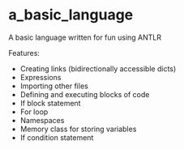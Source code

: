 # a_basic_language
A basic language written for fun using ANTLR

Features:
* Creating links (bidirectionally accessible dicts)
* Expressions
* Importing other files
* Defining and executing blocks of code
* If block statement
* For loop
* Namespaces
* Memory class for storing variables
* If condition statement
